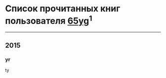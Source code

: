 # Список прочитанных книг пользователя [65yg](http://vk.com/id262189278)<sup>1</sup>
---

## 2015

### yr
ty



